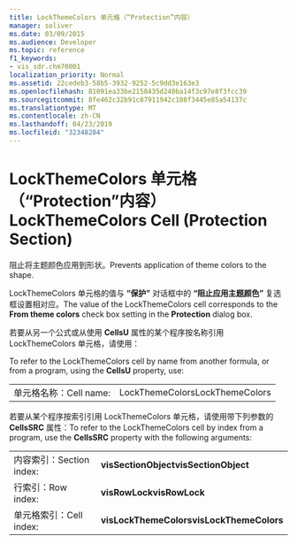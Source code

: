 ```yaml
---
title: LockThemeColors 单元格（“Protection”内容）
manager: soliver
ms.date: 03/09/2015
ms.audience: Developer
ms.topic: reference
f1_keywords:
- vis_sdr.chm70001
localization_priority: Normal
ms.assetid: 22cedeb3-58b5-3932-9252-5c9dd3e163e3
ms.openlocfilehash: 81091ea33be2158435d240ba14f3c97e8f3fcc39
ms.sourcegitcommit: 8fe462c32b91c87911942c188f3445e85a54137c
ms.translationtype: MT
ms.contentlocale: zh-CN
ms.lasthandoff: 04/23/2019
ms.locfileid: "32348284"
---
```

# <a name="lockthemecolors-cell-protection-section"></a><span data-ttu-id="2bf3b-102">LockThemeColors 单元格（“Protection”内容）</span><span class="sxs-lookup"><span data-stu-id="2bf3b-102">LockThemeColors Cell (Protection Section)</span></span>

<span data-ttu-id="2bf3b-103">阻止将主题颜色应用到形状。</span><span class="sxs-lookup"><span data-stu-id="2bf3b-103">Prevents application of theme colors to the shape.</span></span> 
  
<span data-ttu-id="2bf3b-104">LockThemeColors 单元格的值与 **“保护”** 对话框中的 **“阻止应用主题颜色”** 复选框设置相对应。</span><span class="sxs-lookup"><span data-stu-id="2bf3b-104">The value of the LockThemeColors cell corresponds to the **From theme colors** check box setting in the **Protection** dialog box.</span></span> 
  
<span data-ttu-id="2bf3b-105">若要从另一个公式或从使用 **CellsU** 属性的某个程序按名称引用 LockThemeColors 单元格，请使用：

</span><span class="sxs-lookup"><span data-stu-id="2bf3b-105">To refer to the LockThemeColors cell by name from another formula, or from a program, using the **CellsU** property, use:</span></span> 
  
|||
|:-----|:-----|
|<span data-ttu-id="2bf3b-106">单元格名称：</span><span class="sxs-lookup"><span data-stu-id="2bf3b-106">Cell name:</span></span>  <br/> |<span data-ttu-id="2bf3b-107">LockThemeColors</span><span class="sxs-lookup"><span data-stu-id="2bf3b-107">LockThemeColors</span></span>  <br/> |
   
<span data-ttu-id="2bf3b-108">若要从某个程序按索引引用 LockThemeColors 单元格，请使用带下列参数的 **CellsSRC** 属性：</span><span class="sxs-lookup"><span data-stu-id="2bf3b-108">To refer to the LockThemeColors cell by index from a program, use the **CellsSRC** property with the following arguments:</span></span> 
  
|||
|:-----|:-----|
|<span data-ttu-id="2bf3b-109">内容索引：</span><span class="sxs-lookup"><span data-stu-id="2bf3b-109">Section index:</span></span>  <br/> |<span data-ttu-id="2bf3b-110">**visSectionObject**</span><span class="sxs-lookup"><span data-stu-id="2bf3b-110">**visSectionObject**</span></span> <br/> |
|<span data-ttu-id="2bf3b-111">行索引：</span><span class="sxs-lookup"><span data-stu-id="2bf3b-111">Row index:</span></span>  <br/> |<span data-ttu-id="2bf3b-112">**visRowLock**</span><span class="sxs-lookup"><span data-stu-id="2bf3b-112">**visRowLock**</span></span> <br/> |
|<span data-ttu-id="2bf3b-113">单元格索引：</span><span class="sxs-lookup"><span data-stu-id="2bf3b-113">Cell index:</span></span>  <br/> |<span data-ttu-id="2bf3b-114">**visLockThemeColors**</span><span class="sxs-lookup"><span data-stu-id="2bf3b-114">**visLockThemeColors**</span></span> <br/> |
   

